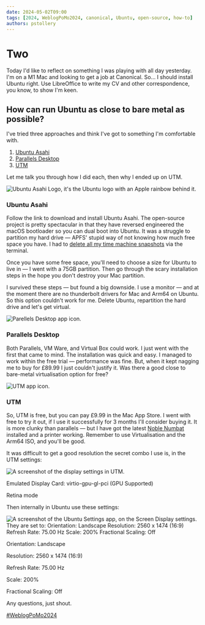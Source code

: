 ```yaml
---
date: 2024-05-02T09:00
tags: [2024, WeblogPoMo2024, canonical, Ubuntu, open-source, how-to]
authors: pstollery
---
```


# Two

Today I'd like to reflect on something I was playing with all day yesterday. I'm on a M1 Mac and looking to get a job at Canonical. So… I should install Ubuntu right. Use LibreOffice to write my CV and other correspondence, you know, to show I'm keen. 

<!-- truncate -->

## How can run Ubuntu as close to bare metal as possible?

I've tried three approaches and think I've got to something I'm comfortable with. 

1. [Ubuntu Asahi](https://ubuntuasahi.org/)
1. [Parallels Desktop](https://www.parallels.com/products/desktop/)
1. [UTM](https://mac.getutm.app/)

Let me talk you through how I did each, then why I ended up on UTM.

<img src="https://cdn.some.pics/phils/66326e62d1098.png" className="img-199" alt="Ubuntu Asahi Logo, it's the Ubuntu logo with an Apple rainbow behind it." />

### Ubuntu Asahi

Follow the link to download and install Ubuntu Asahi. The open-source project is pretty spectacular in that they have reversed engineered the macOS bootloader so you can dual boot into Ubuntu. It was a struggle to partition my hard drive — APFS' stupid way of not knowing how much free space you have. I had to [delete all my time machine snapshots](https://cleanmymac.com/blog/delete-time-machine-backups) via the terminal.

Once you have some free space, you'll need to choose a size for Ubuntu to live in — I went with a 75GB partition. Then go through the scary installation steps in the hope you don't destroy your Mac partition. 

I survived these steps — but found a big downside. I use a monitor — and at the moment there are no thunderbolt drivers for Mac and Arm64 on Ubuntu. So this option couldn't work for me. Delete Ubuntu, repartition the hard drive and let's get virtual. 

<img src="https://cdn.some.pics/phils/66326eeac5070.png" className="img-246" alt="Parellels Desktop app icon." />

### Parallels Desktop

Both Parallels, VM Ware, and Virtual Box could work. I just went with the first that came to mind. The installation was quick and easy. I managed to work within the free trial — performance was fine. But, when it kept nagging me to buy for £89.99 I just couldn't justify it. Was there a good close to bare-metal virtualisation option for free?

![UTM app icon.](https://cdn.some.pics/phils/66326f6c610bf.webp)

### UTM

So, UTM is free, but you can pay £9.99 in the Mac App Store. I went with free to try it out, if I use it successfully for 3 months I'll consider buying it. It is more clunky than parallels — but I have got the latest [Noble Numbat](https://cdimage.ubuntu.com/daily-live/current/) installed and a printer working. Remember to use Virtualisation and the Arm64 ISO, and you'll be good. 

It was difficult to get a good resolution the secret combo I use is, in the UTM settings:

![A screenshot of the display settings in UTM.](https://cdn.some.pics/phils/6634bcba4a6bf.png)

Emulated Display Card: virtio-gpu-gl-pci (GPU Supported)

Retina mode

Then internally in Ubuntu use these settings:

![A screenshot of the Ubuntu Settings app, on the Screen Display settings. They are set to:
Orientation: Landscape
Resolution: 2560 x 1474 (16:9)
Refresh Rate: 75.00 Hz
Scale: 200%
Fractional Scaling: Off](https://cdn.some.pics/phils/6634bdbdd057e.png)

Orientation: Landscape

Resolution: 2560 x 1474 (16:9)

Refresh Rate: 75.00 Hz

Scale: 200%

Fractional Scaling: Off


Any questions, just shout. 

[#WeblogPoMo2024](https://weblog.anniegreens.lol/weblog-posting-month-2024)